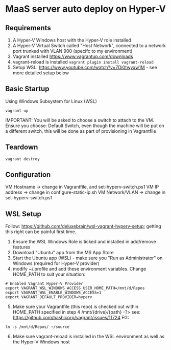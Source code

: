 # MaaS server auto deploy on Hyper-V

## Requirements
1. A Hyper-V Windows host with the Hyper-V role installed
2. A Hyper-V Virtual Switch called "Host Network", connected to a network port trunked with VLAN 900 (specifc to my environment)
3. Vagrant installed https://www.vagrantup.com/downloads
4. vagrant-reload is installed ``` vagrant plugin install vagrant-reload ```
5. Setup WSL: https://www.youtube.com/watch?v=7Di0twyxw1M - see more detailed setup below

## Basic Startup
Using Windows Subsystem for Linux (WSL)
```
vagrant up
```
IMPORTANT: You will be asked to choose a switch to attach to the VM. Ensure you choose: Default Switch, even though the machine will be put on a different switch, this will be done as part of provisioning in Vagrantfile

## Teardown
```
vagrant destroy
```

## Configuration
VM Hostname     -> change in Vagrantfile, and set-hyperv-switch.ps1
VM IP address   -> change in configure-static-ip.sh
VM Network/VLAN -> change in set-hyperv-switch.ps1

## WSL Setup
Follow: https://github.com/deluxebrain/wsl-vagrant-hyperv-setup; getting this right can be painful first time.
1. Ensure the WSL Windows Role is ticked and installed in add/remove features
2. Download "Ubuntu" app from the MS App Store
3. Start the Ubuntu app (WSL) - make sure you "Run as Administrator" on Windows (required for Hyper-V provider)
4. modify ~/.profile and add these environment variables. Change HOME_PATH to suit your situation:
```
# Enabled Vagrant Hyper-V Provider
export VAGRANT_WSL_WINDOWS_ACCESS_USER_HOME_PATH=/mnt/d/Repos
export VAGRANT_WSL_ENABLE_WINDOWS_ACCESS=1
export VAGRANT_DEFAULT_PROVIDER=hyperv
```
5. Make sure your Vagrantfile (this repo) is checked out within HOME_PATH specified in step 4 /mnt/{drive}/{path} -?> see: https://github.com/hashicorp/vagrant/issues/11724
EG:
```
ln -s /mnt/d/Repos/ ~/source
```
6. Make sure vagrant-reload is installed in the WSL environment as well as the Hyper-V Windows host